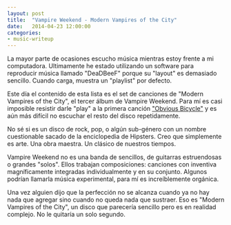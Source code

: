 ```yaml
---
layout: post
title:  "Vampire Weekend - Modern Vampires of the City"
date:   2014-04-23 12:00:00
categories:
- music-writeup
---
```

La mayor parte de ocasiones escucho música mientras estoy frente a mi computadora. Ultimamente he estado utilizando un software para reproducir música llamado "DeaDBeeF" porque su "layout" es demasiado sencillo. Cuando carga, muestra un "playlist" por defecto. 

Este día el contenido de esta lista es el set de canciones de "Modern Vampires of the City", el tercer álbum de Vampire Weekend. Para mí es casi imposible resistir darle "play" a la primera canción ["Obvious Bicycle"][lnk-ObviousBicycle] y es aún más difícil no escuchar el resto del disco repetidamente.

No sé si es un disco de rock, pop, o algún sub-género con un nombre cuestionable sacado de la enciclopedia de Hipsters. Creo que simplemente es arte. Una obra maestra. Un clásico de nuestros tiempos.

Vampire Weekend no es una banda de sencillos, de guitarras estruendosas o grandes "solos". Ellos trabajan composiciones: canciones con inventiva magníficamente integradas individualmente y en su conjunto. Algunos podrían llamarla música experimental, para mí es increíblemente orgánica.

Una vez alguien dijo que la perfección no se alcanza cuando ya no hay nada que agregar sino cuando no queda nada que sustraer. Eso es "Modern Vampires of the City", un disco que parecería sencillo pero es en realidad complejo. No le quitaría un solo segundo.

[lnk-ObviousBicycle]:http://goo.gl/uox5DY

